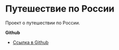 # Путешествие по России
Проект о путешествии по России.

**Github**

* [Ссылка в Github](https://github.com/vvyalov/russian-travel.git)
